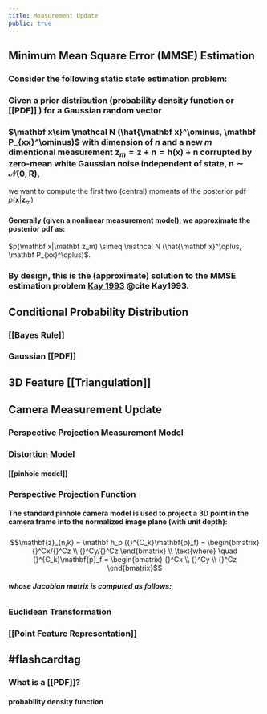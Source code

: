```yaml
---
title: Measurement Update
public: true
---
```


## Minimum Mean Square Error (MMSE) Estimation
### Consider the following static state estimation problem:
### Given a prior distribution (probability density function or [[PDF]] ) for a Gaussian random vector
### $\mathbf x\sim \mathcal N (\hat{\mathbf x}^\ominus, \mathbf P_{xx}^\ominus)$ with dimension of $n$ and a new $m$ dimentional measurement $\mathbf{z}_m = \mathbf z + \mathbf n = \mathbf h(\mathbf x) + \mathbf n$ corrupted by zero-mean white Gaussian noise independent of state, $\mathbf n \sim \mathcal N(\mathbf 0, \mathbf R)$,
we want to compute the first two (central) moments of the posterior pdf $p(\mathbf x|\mathbf z_m)$
#### Generally (given a nonlinear measurement model), we approximate the posterior pdf as:
$p(\mathbf x|\mathbf z_m) \simeq \mathcal N (\hat{\mathbf x}^\oplus, \mathbf P_{xx}^\oplus)$.
### By design, this is the (approximate) solution to the MMSE estimation problem [Kay 1993](http://users.isr.ist.utl.pt/~pjcro/temp/Fundamentals%20Of%20Statistical%20Signal%20Processing--Estimation%20Theory-Kay.pdf) @cite Kay1993.
## Conditional Probability Distribution
### [[Bayes Rule]]
### Gaussian [[PDF]]
## 3D Feature [[Triangulation]]
## Camera Measurement Update
### Perspective Projection Measurement Model
### Distortion Model
#### [[pinhole model]]
### Perspective Projection Function
#### The standard pinhole camera model is used to project a 3D point in the camera frame into the normalized image plane (with unit depth):
#####
$$\mathbf{z}_{n,k} = \mathbf h_p  ({}^{C_k}\mathbf{p}_f) =
    \begin{bmatrix}
    {}^Cx/{}^Cz \\
    {}^Cy/{}^Cz
    \end{bmatrix} \\
    \text{where} \quad  {}^{C_k}\mathbf{p}_f = \begin{bmatrix} {}^Cx \\ {}^Cy \\ {}^Cz \end{bmatrix}$$
##### whose Jacobian matrix is computed as follows:
######
### Euclidean Transformation
### [[Point Feature Representation]]
## #flashcardtag
### What is a [[PDF]]?
#### probability density function
####
